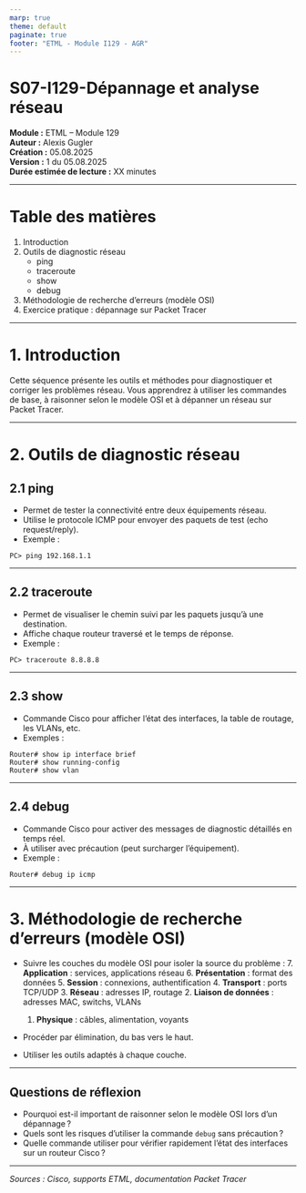 ```yaml
---
marp: true
theme: default
paginate: true
footer: "ETML - Module I129 - AGR"
---
```


# S07-I129-Dépannage et analyse réseau

**Module :** ETML – Module 129  
**Auteur :** Alexis Gugler  
**Création :** 05.08.2025  
**Version :** 1 du 05.08.2025  
**Durée estimée de lecture :** XX minutes

---

# Table des matières

1. Introduction
2. Outils de diagnostic réseau
   - ping
   - traceroute
   - show
   - debug
3. Méthodologie de recherche d’erreurs (modèle OSI)
4. Exercice pratique : dépannage sur Packet Tracer

---

# 1. Introduction

Cette séquence présente les outils et méthodes pour diagnostiquer et corriger les problèmes réseau. Vous apprendrez à utiliser les commandes de base, à raisonner selon le modèle OSI et à dépanner un réseau sur Packet Tracer.

---

# 2. Outils de diagnostic réseau

## 2.1 ping
- Permet de tester la connectivité entre deux équipements réseau.
- Utilise le protocole ICMP pour envoyer des paquets de test (echo request/reply).
- Exemple :
```shell
PC> ping 192.168.1.1
```

---

## 2.2 traceroute
- Permet de visualiser le chemin suivi par les paquets jusqu’à une destination.
- Affiche chaque routeur traversé et le temps de réponse.
- Exemple :
```shell
PC> traceroute 8.8.8.8
```

---

## 2.3 show
- Commande Cisco pour afficher l’état des interfaces, la table de routage, les VLANs, etc.
- Exemples :
```shell
Router# show ip interface brief
Router# show running-config
Router# show vlan
```

---

## 2.4 debug
- Commande Cisco pour activer des messages de diagnostic détaillés en temps réel.
- À utiliser avec précaution (peut surcharger l’équipement).
- Exemple :
```shell
Router# debug ip icmp
```

---

# 3. Méthodologie de recherche d’erreurs (modèle OSI)

- Suivre les couches du modèle OSI pour isoler la source du problème :
   7. **Application** : services, applications réseau
   6. **Présentation** : format des données
   5. **Session** : connexions, authentification
   4. **Transport** : ports TCP/UDP
   3. **Réseau** : adresses IP, routage
   2. **Liaison de données** : adresses MAC, switchs, VLANs
   1. **Physique** : câbles, alimentation, voyants

- Procéder par élimination, du bas vers le haut.
- Utiliser les outils adaptés à chaque couche.

---

## Questions de réflexion

- Pourquoi est-il important de raisonner selon le modèle OSI lors d’un dépannage ?
- Quels sont les risques d’utiliser la commande `debug` sans précaution ?
- Quelle commande utiliser pour vérifier rapidement l’état des interfaces sur un routeur Cisco ?

---

*Sources : Cisco, supports ETML, documentation Packet Tracer*
